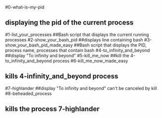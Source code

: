 #0-what-is-my-pid
## displaying the pid of the current process
#1-list_your_processes
##Bash script that displays the current running processes
#2-show_your_bash_pid
##displays line containing bash
#3-show_your_bash_pid_made_easy
##Bash script that displays the PID, process name, processes that contain bash
#4-to_infinity_and_beyond
##display "To infinity and beyond"
#5-kill_me_now
##kill the 4-to_infinity_and_beyond process
#6-kill_me_now_made_easy
## kills 4-infinity_and_beyond process
#7-highlander
##display "To infinity and beyond" can't be canceled by kill
#8-beheaded_process
## kills the process 7-highlander
